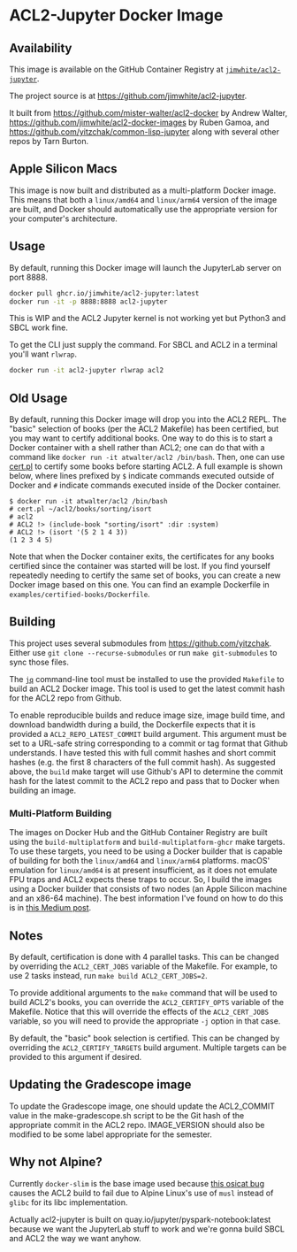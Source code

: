 # ACL2-Jupyter Docker Image

## Availability

This image is available on the GitHub Container Registry at [`jimwhite/acl2-jupyter`](https://ghcr.io/jimwhite/acl2-jupyter).

The project source is at https://github.com/jimwhite/acl2-jupyter.

It built from https://github.com/mister-walter/acl2-docker by Andrew Walter, https://github.com/jimwhite/acl2-docker-images by Ruben Gamoa, and https://github.com/yitzchak/common-lisp-jupyter along with several other repos by Tarn Burton.

## Apple Silicon Macs

This image is now built and distributed as a multi-platform Docker image. This means that both a `linux/amd64` and `linux/arm64` version of the image are built, and Docker should automatically use the appropriate version for your computer's architecture.

## Usage

By default, running this Docker image will launch the JupyterLab server on port 8888.  

```bash
docker pull ghcr.io/jimwhite/acl2-jupyter:latest
docker run -it -p 8888:8888 acl2-jupyter
```

This is WIP and the ACL2 Jupyter kernel is not working yet but Python3 and SBCL work fine.

To get the CLI just supply the command.  For SBCL and ACL2 in a terminal you'll want `rlwrap`.

```bash
docker run -it acl2-jupyter rlwrap acl2
```


## Old Usage

By default, running this Docker image will drop you into the ACL2 REPL. The "basic" selection of books (per the ACL2 Makefile) has been certified, but you may want to certify additional books. One way to do this is to start a Docker container with a shell rather than ACL2; one can do that with a command like `docker run -it atwalter/acl2 /bin/bash`. Then, one can use [cert.pl](https://www.cs.utexas.edu/~moore/acl2/manuals/current/manual/?topic=BUILD____CERT.PL) to certify some books before starting ACL2. A full example is shown below, where lines prefixed by `$` indicate commands executed outside of Docker and `#` indicate commands executed inside of the Docker container.

```
$ docker run -it atwalter/acl2 /bin/bash
# cert.pl ~/acl2/books/sorting/isort
# acl2
# ACL2 !> (include-book "sorting/isort" :dir :system)
# ACL2 !> (isort '(5 2 1 4 3))
(1 2 3 4 5)
```

Note that when the Docker container exits, the certificates for any books certified since the container was started will be lost. If you find yourself repeatedly needing to certify the same set of books, you can create a new Docker image based on this one. You can find an example Dockerfile in `examples/certified-books/Dockerfile`.

## Building

This project uses several submodules from https://github.com/yitzchak. Either use `git clone --recurse-submodules` or run `make git-submodules` to sync those files.

The [`jq`](https://github.com/stedolan/jq) command-line tool must be installed to use the provided `Makefile` to build an ACL2 Docker image. This tool is used to get the latest commit hash for the ACL2 repo from Github.

To enable reproducible builds and reduce image size, image build time, and download bandwidth during a build, the Dockerfile expects that it is provided a `ACL2_REPO_LATEST_COMMIT` build argument. This argument must be set to a URL-safe string corresponding to a commit or tag format that Github understands. I have tested this with full commit hashes and short commit hashes (e.g. the first 8 characters of the full commit hash). As suggested above, the `build` make target will  use Github's API to determine the commit hash for the latest commit to the ACL2 repo and pass that to Docker when building an image.

### Multi-Platform Building

The images on Docker Hub and the GitHub Container Registry are built using the `build-multiplatform` and `build-multiplatform-ghcr` make targets. To use these targets, you need to be using a Docker builder that is capable of building for both the `linux/amd64` and `linux/arm64` platforms. macOS' emulation for `linux/amd64` is at present insufficient, as it does not emulate FPU traps and ACL2 expects these traps to occur. So, I build the images using a Docker builder that consists of two nodes (an Apple Silicon machine and an x86-64 machine). The best information I've found on how to do this is in [this Medium post](https://medium.com/@spurin/using-docker-and-multiple-buildx-nodes-for-simultaneous-cross-platform-builds-cee0f797d939).

## Notes

By default, certification is done with 4 parallel tasks. This can be changed by overriding the `ACL2_CERT_JOBS` variable of the Makefile. For example, to use 2 tasks instead, run `make build ACL2_CERT_JOBS=2`.

To provide additional arguments to the `make` command that will be used to build ACL2's books, you can override the `ACL2_CERTIFY_OPTS` variable of the Makefile. Notice that this will override the effects of the `ACL2_CERT_JOBS` variable, so you will need to provide the appropriate `-j` option in that case.

By default, the "basic" book selection is certified. This can be changed by overriding the `ACL2_CERTIFY_TARGETS` build argument. Multiple targets can be provided to this argument if desired.

## Updating the Gradescope image

To update the Gradescope image, one should update the ACL2_COMMIT value in the make-gradescope.sh script to be the Git hash of the appropriate commit in the ACL2 repo. IMAGE_VERSION should also be modified to be some label appropriate for the semester.

## Why not Alpine?

Currently `docker-slim` is the base image used because [this osicat bug](https://github.com/osicat/osicat/issues/19) causes the ACL2 build to fail due to Alpine Linux's use of `musl` instead of `glibc` for its libc implementation.

Actually acl2-jupyter is built on quay.io/jupyter/pyspark-notebook:latest because we want the JupyterLab stuff to work and we're gonna build SBCL and ACL2 the way we want anyhow.
